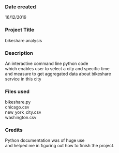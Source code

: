 ### Date created
16/12/2019

### Project Title
bikeshare analysis

### Description
An interactive command line python code  
which enables user to select a city and specific time  
and measure to get aggregated data about bikeshare  
service in this city
### Files used
bikeshare.py  
chicago.csv  
new_york_city.csv  
washington.csv

### Credits
Python documentation was of huge use  
and helped me in figuring out how to finish the project.